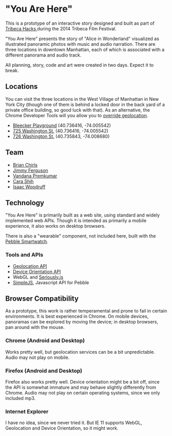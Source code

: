 # "You Are Here"

This is a prototype of an interactive story designed and built as part of [Tribeca Hacks <Mobile>](http://tribecafilm.com/innovation/tribeca-hacks) during the 2014 Tribeca Film Festival.

"You Are Here" presents the story of "Alice in Wonderland" visualized as illustrated panoramic photos with music and audio narration. There are three locations in downtown Manhattan, each of which is associated with a different panorama and audio track.

All planning, story, code and art were created in two days. Expect it to break.

## Locations

You can visit the three locations in the West Village of Manhattan in New York City (though one of them is behind a locked door in the back yard of a private office building, so good luck with that). As an alternative, the Chrome Developer Tools will you allow you to [override geolocation](https://developers.google.com/chrome-developer-tools/docs/mobile-emulation#device-geolocation-overrides).

- [Bleecker Playground](https://www.google.com/maps/place/Bleecker+Playground/@40.7362738,-74.0056037,20z/data=!4m2!3m1!1s0x0:0x689c1c9bf46d0590) (40.736416, -74.005542)
- [725 Washington St.](https://www.google.com/maps/place/40%C2%B044%2709.7%22N+74%C2%B000%2728.4%22W/@40.7359318,-74.0081079,20z/data=!4m3!3m2!1s0x0:0x0!4b1) (40.736416, -74.005542)
- [726 Washington St.](https://www.google.com/maps/place/726+Washington+St/@40.7358593,-74.0086358,19z/data=!4m2!3m1!1s0x89c259eb109b5081:0xa05044a81838e30d) (40.735843, -74.008680)

## Team

- [Brian Chirls](http://chirls.com)
- [Jimmy Ferguson](http://jwjferguson.com/)
- [Vandana Premkumar](https://twitter.com/VandanaHacking)
- [Cara Shih](http://whoisshih.com/)
- [Isaac Woodruff](http://www.isaacwoodruff.com/)

## Technology

"You Are Here" is primarily built as a web site, using standard and widely implemented web APIs. Though it is intended as primarily a mobile experience, it also works on desktop browsers.

There is also a "wearable" component, not included here, built with the [Pebble Smartwatch](https://getpebble.com/).

### Tools and APIs
- [Geolocation API](https://developer.mozilla.org/en-US/docs/WebAPI/Using_geolocation)
- [Device Orientation API](https://developer.mozilla.org/en-US/docs/WebAPI/Detecting_device_orientation)
- WebGL and [Seriously.js](https://github.com/brianchirls/Seriously.js/)
- [SimpleJS](http://simplyjs.io/), Javascript API for Pebble

## Browser Compatibility

As a prototype, this work is rather temperamental and prone to fail in certain environments. It is best experienced in Chrome. On mobile devices, panoramas can be explored by moving the device; in desktop browsers, pan around with the mouse.

### Chrome (Android and Desktop)

Works pretty well, but geolocation services can be a bit unpredictable. Audio may not play on mobile.

### Firefox (Android and Desktop)

Firefox also works pretty well. Device orientation might be a bit off, since the API is somewhat immature and may behave slightly differently from Chrome. Audio may not play on certain operating systems, since we only included mp3.

### Internet Explorer

I have no idea, since we never tried it. But IE 11 supports WebGL, Geolocation and Device Orientation, so it might work.